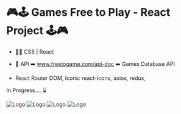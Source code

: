 # 🎮🕹️ Games Free to Play - React Project 🕹️🎮

- 🧑‍💻 CSS | React
- 🧩 API ➡️ www.freetogame.com/api-doc ➡️ Games Database API

- React Router DOM, Icons: react-icons, axios, redux,

In Progress.... ⌛

![Logo](https://i.imgur.com/Hd0BFWo.jpg)
![Logo](https://i.imgur.com/vOdyHnL.jpg)
![Logo](https://i.imgur.com/xrTBnMk.jpg)
![Logo](https://i.imgur.com/ekAPL80.jpg)
